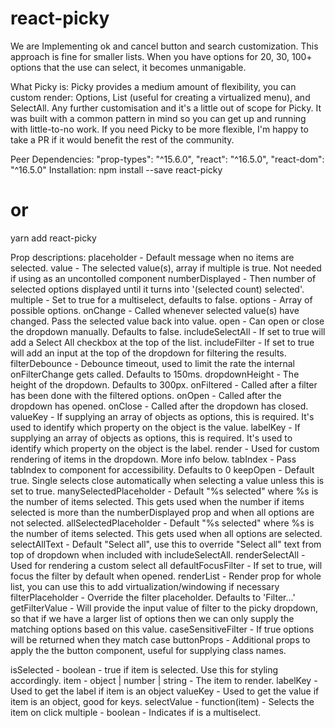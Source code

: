 # react-picky
We are Implementing ok and cancel button and search customization.
This approach is fine for smaller lists. When you have options for 20, 30, 100+ options that the use can select, it becomes unmanigable.

What Picky is:
Picky provides a medium amount of flexibility, you can custom render: Options, List (useful for creating a virtualized menu), and SelectAll. Any further customisation and it's a little out of scope for Picky. It was built with a common pattern in mind so you can get up and running with little-to-no work. If you need Picky to be more flexible, I'm happy to take a PR if it would benefit the rest of the community.

Peer Dependencies:
 "prop-types": "^15.6.0",
 "react": "^16.5.0",
 "react-dom": "^16.5.0"
Installation:
  npm install --save react-picky
  # or
  yarn add react-picky
  
  Prop descriptions:
placeholder - Default message when no items are selected.
value - The selected value(s), array if multiple is true. Not needed if using as an uncontolled component
numberDisplayed - Then number of selected options displayed until it turns into '(selected count) selected'.
multiple - Set to true for a multiselect, defaults to false.
options - Array of possible options.
onChange - Called whenever selected value(s) have changed. Pass the selected value back into value.
open - Can open or close the dropdown manually. Defaults to false.
includeSelectAll - If set to true will add a Select All checkbox at the top of the list.
includeFilter - If set to true will add an input at the top of the dropdown for filtering the results.
filterDebounce - Debounce timeout, used to limit the rate the internal onFilterChange gets called. Defaults to 150ms.
dropdownHeight - The height of the dropdown. Defaults to 300px.
onFiltered - Called after a filter has been done with the filtered options.
onOpen - Called after the dropdown has opened.
onClose - Called after the dropdown has closed.
valueKey - If supplying an array of objects as options, this is required. It's used to identify which property on the object is the value.
labelKey - If supplying an array of objects as options, this is required. It's used to identify which property on the object is the label.
render - Used for custom rendering of items in the dropdown. More info below.
tabIndex - Pass tabIndex to component for accessibility. Defaults to 0
keepOpen - Default true. Single selects close automatically when selecting a value unless this is set to true.
manySelectedPlaceholder - Default "%s selected" where %s is the number of items selected. This gets used when the number if items selected is more than the numberDisplayed prop and when all options are not selected.
allSelectedPlaceholder - Default "%s selected" where %s is the number of items selected. This gets used when all options are selected.
selectAllText - Default "Select all", use this to override "Select all" text from top of dropdown when included with includeSelectAll.
renderSelectAll - Used for rendering a custom select all
defaultFocusFilter - If set to true, will focus the filter by default when opened.
renderList - Render prop for whole list, you can use this to add virtualization/windowing if necessary
filterPlaceholder - Override the filter placeholder. Defaults to 'Filter...'
getFilterValue - Will provide the input value of filter to the picky dropdown, so that if we have a larger list of options then we can only supply the matching options based on this value.
caseSensitiveFilter - If true options will be returned when they match case
buttonProps - Additional props to apply the the button component, useful for supplying class names.

isSelected - boolean - true if item is selected. Use this for styling accordingly.
item - object | number | string - The item to render.
labelKey - Used to get the label if item is an object
valueKey - Used to get the value if item is an object, good for keys.
selectValue - function(item) - Selects the item on click
multiple - boolean - Indicates if is a multiselect.

